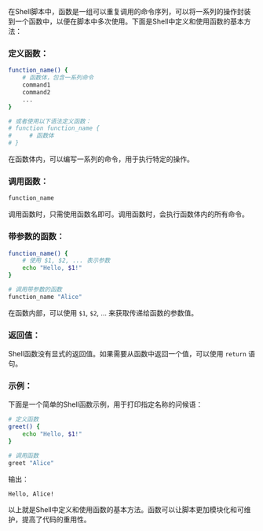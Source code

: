 在Shell脚本中，函数是一组可以重复调用的命令序列，可以将一系列的操作封装到一个函数中，以便在脚本中多次使用。下面是Shell中定义和使用函数的基本方法：

### 定义函数：

```bash
function_name() {
    # 函数体，包含一系列命令
    command1
    command2
    ...
}

# 或者使用以下语法定义函数：
# function function_name {
#     # 函数体
# }
```

在函数体内，可以编写一系列的命令，用于执行特定的操作。

### 调用函数：

```bash
function_name
```

调用函数时，只需使用函数名即可。调用函数时，会执行函数体内的所有命令。

### 带参数的函数：

```bash
function_name() {
    # 使用 $1, $2, ... 表示参数
    echo "Hello, $1!"
}

# 调用带参数的函数
function_name "Alice"
```

在函数内部，可以使用 `$1`, `$2`, ... 来获取传递给函数的参数值。

### 返回值：

Shell函数没有显式的返回值。如果需要从函数中返回一个值，可以使用 `return` 语句。

### 示例：

下面是一个简单的Shell函数示例，用于打印指定名称的问候语：

```bash
# 定义函数
greet() {
    echo "Hello, $1!"
}

# 调用函数
greet "Alice"
```

输出：

```
Hello, Alice!
```

以上就是Shell中定义和使用函数的基本方法。函数可以让脚本更加模块化和可维护，提高了代码的重用性。